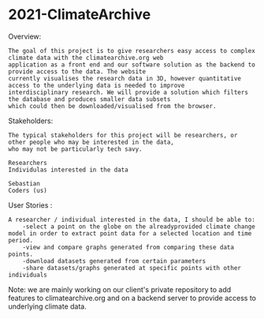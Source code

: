 # 2021-ClimateArchive

Overview:

    The goal of this project is to give researchers easy access to complex climate data with the climatearchive.org web
    application as a front end and our software solution as the backend to provide access to the data. The website
    currently visualises the research data in 3D, however quantitative access to the underlying data is needed to improve
    interdisciplinary research. We will provide a solution which filters the database and produces smaller data subsets
    which could then be downloaded/visualised from the browser.

Stakeholders:

    The typical stakeholders for this project will be researchers, or other people who may be interested in the data,
    who may not be particularly tech savy.

    Researchers
    Individulas interested in the data

    Sebastian
    Coders (us)

  User Stories :

    A researcher / individual interested in the data, I should be able to:
        -select a point on the globe on the alreadyprovided climate change model in order to extract point data for a selected location and time period.
        -view and compare graphs generated from comparing these data points.
        -download datasets generated from certain parameters
        -share datasets/graphs generated at specific points with other individuals
    
Note: we are mainly working on our client's private repository to add features to climatearchive.org and on a backend server to provide access to underlying climate data.
